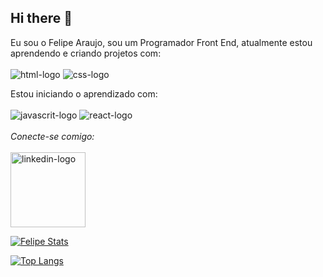 ## Hi there 👋

Eu sou o Felipe Araujo, sou um Programador Front End, atualmente estou aprendendo e criando projetos com:
<br>
<br>
<img src="https://img.shields.io/badge/HTML5-E34F26?style=for-the-badge&logo=html5&logoColor=white" alt=html-logo />
<img src="https://img.shields.io/badge/CSS3-1572B6?style=for-the-badge&logo=css3&logoColor=white" alt=css-logo />

Estou iniciando o aprendizado com:
<br>
<br>
<img src="https://img.shields.io/badge/JavaScript-F7DF1E?style=for-the-badge&logo=javascript&logoColor=black" alt=javascrit-logo />
<img src="https://img.shields.io/badge/React-20232A?style=for-the-badge&logo=react&logoColor=61DAFB" alt=react-logo />
<br>
<br>
*Conecte-se comigo:*
<br>
<br>
<a href=https://www.linkedin.com/in/felipe-ara%C3%BAjo-de-brito-silva-73455327a/> 
<img src="https://wallpaperaccess.com/full/2068758.jpg" width="120px" alt=linkedin-logo />


[![Felipe Stats](https://github-readme-stats.vercel.app/api?username=FelipeAraujo2001)](https://github.com/anuraghazra/github-readme-stats)

[![Top Langs](https://github-readme-stats.vercel.app/api/top-langs/?username=FelipeAraujo2001)](https://github.com/anuraghazra/github-readme-stats)
